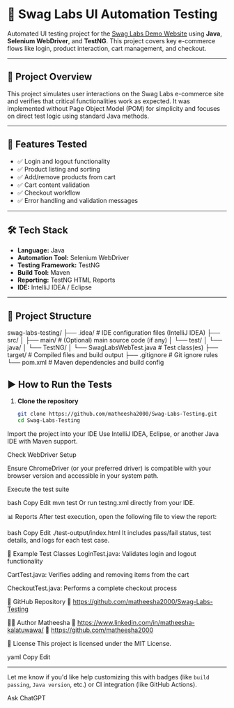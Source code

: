 # 🧪 Swag Labs UI Automation Testing

Automated UI testing project for the [Swag Labs Demo Website](https://www.saucedemo.com/) using **Java**, **Selenium WebDriver**, and **TestNG**. This project covers key e-commerce flows like login, product interaction, cart management, and checkout.

---

## 📌 Project Overview

This project simulates user interactions on the Swag Labs e-commerce site and verifies that critical functionalities work as expected. It was implemented without Page Object Model (POM) for simplicity and focuses on direct test logic using standard Java methods.

---

## 🚀 Features Tested

- ✅ Login and logout functionality
- ✅ Product listing and sorting
- ✅ Add/remove products from cart
- ✅ Cart content validation
- ✅ Checkout workflow
- ✅ Error handling and validation messages

---

## 🛠️ Tech Stack

- **Language:** Java  
- **Automation Tool:** Selenium WebDriver  
- **Testing Framework:** TestNG  
- **Build Tool:** Maven  
- **Reporting:** TestNG HTML Reports  
- **IDE:** IntelliJ IDEA / Eclipse

---

## 📁 Project Structure

swag-labs-testing/
├── .idea/ # IDE configuration files (IntelliJ IDEA)
├── src/
│ ├── main/ # (Optional) main source code (if any)
│ └── test/
│ └── java/
│ └── TestNG/
│ └── SwagLabsWebTest.java # Test class(es)
├── target/ # Compiled files and build output
├── .gitignore # Git ignore rules
└── pom.xml # Maven dependencies and build config



## ▶️ How to Run the Tests

1. **Clone the repository**
   ```bash
   git clone https://github.com/matheesha2000/Swag-Labs-Testing.git
   cd Swag-Labs-Testing
Import the project into your IDE
Use IntelliJ IDEA, Eclipse, or another Java IDE with Maven support.

Check WebDriver Setup

Ensure ChromeDriver (or your preferred driver) is compatible with your browser version and accessible in your system path.

Execute the test suite

bash
Copy
Edit
mvn test
Or run testng.xml directly from your IDE.

📊 Reports
After test execution, open the following file to view the report:

bash
Copy
Edit
./test-output/index.html
It includes pass/fail status, test details, and logs for each test case.

🧪 Example Test Classes
LoginTest.java: Validates login and logout functionality

CartTest.java: Verifies adding and removing items from the cart

CheckoutTest.java: Performs a complete checkout process

📎 GitHub Repository
🔗 https://github.com/matheesha2000/Swag-Labs-Testing

👨‍💻 Author
Matheesha
📧 https://www.linkedin.com/in/matheesha-kalatuwawa/
🔗 https://github.com/matheesha2000

📃 License
This project is licensed under the MIT License.

yaml
Copy
Edit

---

Let me know if you'd like help customizing this with badges (like `build passing`, `Java version`, etc.) or CI integration (like GitHub Actions).




Ask ChatGPT
